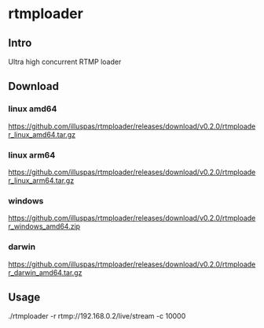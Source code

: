 # rtmploader

## Intro
Ultra high concurrent RTMP loader
## Download
### linux amd64
https://github.com/illuspas/rtmploader/releases/download/v0.2.0/rtmploader_linux_amd64.tar.gz
### linux arm64
https://github.com/illuspas/rtmploader/releases/download/v0.2.0/rtmploader_linux_arm64.tar.gz
### windows
https://github.com/illuspas/rtmploader/releases/download/v0.2.0/rtmploader_windows_amd64.zip
### darwin
https://github.com/illuspas/rtmploader/releases/download/v0.2.0/rtmploader_darwin_amd64.tar.gz
## Usage
./rtmploader -r rtmp://192.168.0.2/live/stream -c 10000
